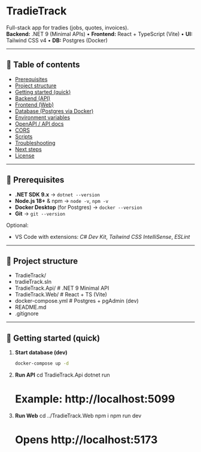 # TradieTrack

Full-stack app for tradies (jobs, quotes, invoices).  
**Backend:** .NET 9 (Minimal APIs) • **Frontend:** React + TypeScript (Vite) • **UI:** Tailwind CSS v4 • **DB:** Postgres (Docker)

---

## 📑 Table of contents
- [Prerequisites](#prerequisites)  
- [Project structure](#project-structure)  
- [Getting started (quick)](#getting-started-quick)  
- [Backend (API)](#backend-api)  
- [Frontend (Web)](#frontend-web)  
- [Database (Postgres via Docker)](#database-postgres-via-docker)  
- [Environment variables](#environment-variables)  
- [OpenAPI / API docs](#openapi--api-docs)  
- [CORS](#cors)  
- [Scripts](#scripts)  
- [Troubleshooting](#troubleshooting)  
- [Next steps](#next-steps)  
- [License](#license)

---

## 🔧 Prerequisites
- **.NET SDK 9.x** → `dotnet --version`  
- **Node.js 18+** & npm → `node -v`, `npm -v`  
- **Docker Desktop** (for Postgres) → `docker --version`  
- **Git** → `git --version`

Optional:  
- VS Code with extensions: *C# Dev Kit*, *Tailwind CSS IntelliSense*, *ESLint*

---

## 📂 Project structure

- TradieTrack/
- tradieTrack.sln
- TradieTrack.Api/ # .NET 9 Minimal API
- TradieTrack.Web/ # React + TS (Vite)
- docker-compose.yml # Postgres + pgAdmin (dev)
- README.md
- .gitignore

---

## 🚀 Getting started (quick)

1. **Start database (dev)**  
   ```bash
   docker-compose up -d
2. **Run API**
    cd TradieTrack.Api
    dotnet run
    # Example: http://localhost:5099
3. **Run Web**
    cd ../TradieTrack.Web
    npm i
    npm run dev
    # Opens http://localhost:5173